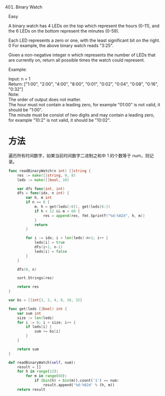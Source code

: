 401. Binary Watch

Easy

A binary watch has 4 LEDs on the top which represent the hours (0-11), and the 6 LEDs on the bottom represent the minutes (0-59).

Each LED represents a zero or one, with the least significant bit on the right.
0
For example, the above binary watch reads "3:25".

Given a non-negative integer n which represents the number of LEDs that are currently on, return all possible times the watch could represent.

Example:

Input: n = 1  
Return: ["1:00", "2:00", "4:00", "8:00", "0:01", "0:02", "0:04", "0:08", "0:16", "0:32"]  
Note:  
The order of output does not matter.  
The hour must not contain a leading zero, for example "01:00" is not valid, it should be "1:00".  
The minute must be consist of two digits and may contain a leading zero, for example "10:2" is not valid, it should be "10:02".  

# 方法
遍历所有时间数字，如果当前时间数字二进制之和中 1 的个数等于 num，则记录。


```go
func readBinaryWatch(n int) []string {
	res := make([]string, 0, 8)
	leds := make([]bool, 10)

	var dfs func(int, int)
	dfs = func(idx, n int) {
		var h, m int
		if n == 0 {
			m, h = get(leds[:6]), get(leds[6:])
			if h < 12 && m < 60 {
				res = append(res, fmt.Sprintf("%d:%02d", h, m))
			}
			return
		}

		for i := idx; i < len(leds)-n+1; i++ {
			leds[i] = true
			dfs(i+1, n-1)
			leds[i] = false
		}
	}

	dfs(0, n)

	sort.Strings(res)

	return res
}

var bs = []int{1, 2, 4, 8, 16, 32}

func get(leds []bool) int {
	var sum int
	size := len(leds)
	for i := 0; i < size; i++ {
		if leds[i] {
			sum += bs[i]
		}
	}

	return sum
}
```


```python
def readBinaryWatch(self, num):
    result = []
    for h in range(12):
        for m in range(60):
            if (bin(h) + bin(m)).count('1') == num:
                result.append('%d:%02d' % (h, m))
    return result
```